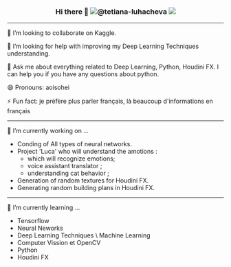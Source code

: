 ### <p align="center"> Hi there 👋 ![@tetiana-luhacheva](https://img.shields.io/badge/LinkedIN-%40tetiana--luhacheva-blue) ![](https://img.shields.io/badge/Telegram-%40terratsukiyomi-white)</p>  


***
👯 I’m looking to collaborate on Kaggle.

🤔 I’m looking for help with improving my Deep Learning Techniques understanding.

💬 Ask me about everything related to Deep Learning, Python, Houdini FX. I can help you if you have any questions about python.

😄 Pronouns: aoisohei

⚡ Fun fact: je préfère plus parler français, là beaucoup d'informations en français   
***
🔭 I’m currently working on ...
  - Conding of All types of neural networks.
  - Project 'Luca' who will understand the amotions :
    - which will recognize emotions;
    - voice assistant translator ;
    - understanding cat behavior ;
  - Generation of random textures for Houdini FX.
  - Generating random building plans in Houdini FX.  
***
🌱 I’m currently learning ...
  - Tensorflow
  - Neural Neworks
  - Deep Learning Techniques \ Machine Learning
  - Computer Vission et OpenCV
  - Python
  - Houdini FX
